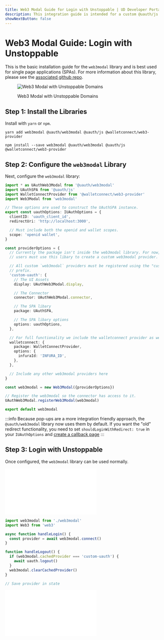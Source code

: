 ```yaml
---
title: Web3 Modal Guide for Login with Unstoppable | UD Developer Portal
description: This integration guide is intended for a custom @uauth/js integration, with ethereum provider, using web3 modal library.
showNextButton: false
---
```


# Web3 Modal Guide: Login with Unstoppable

This is the basic installation guide for the `web3modal` library and is best used for single page applications (SPAs). For more information about this library, please see the [associated github repo](https://github.com/unstoppabledomains/uauth/tree/main/packages/web3modal).

<figure>

![Web3 Modal with Unstoppable Domains](/images/login-selection-web3modal.png '#width=70%')

<figcaption>Web3 Modal with Unstoppable Domains</figcaption>
</figure>

## Step 1: Install the Libraries

Install with `yarn` or `npm`.

```shell yarn
yarn add web3modal @uauth/web3modal @uauth/js @walletconnect/web3-provider
```

```shell npm
npm install --save web3modal @uauth/web3modal @uauth/js @walletconnect/web3-provider
```

## Step 2: Configure the `web3modal` Library

Next, configure the `web3modal` library:

```typescript
import * as UAuthWeb3Modal from '@uauth/web3modal'
import UAuthSPA from '@uauth/js'
import WalletConnectProvider from '@walletconnect/web3-provider'
import Web3Modal from 'web3modal'

// These options are used to construct the UAuthSPA instance.
export const uauthOptions: IUAuthOptions = {
  clientID: 'uauth_client_id',
  redirectUri: 'http://localhost:3000',

  // Must include both the openid and wallet scopes.
  scope: 'openid wallet',
}

const providerOptions = {
  // Currently the package isn't inside the web3modal library. For now,
  // users must use this libary to create a custom web3modal provider.

  // All custom `web3modal` providers must be registered using the "custom-"
  // prefix.
  'custom-uauth': {
    // The UI Assets
    display: UAuthWeb3Modal.display,

    // The Connector
    connector: UAuthWeb3Modal.connector,

    // The SPA libary
    package: UAuthSPA,

    // The SPA libary options
    options: uauthOptions,
  },

  // For full functionality we include the walletconnect provider as well.
  walletconnect: {
    package: WalletConnectProvider,
    options: {
      infuraId: 'INFURA_ID',
    },
  },

  // Include any other web3modal providers here
}

const web3modal = new Web3Modal({providerOptions})

// Register the web3modal so the connector has access to it.
UAuthWeb3Modal.registerWeb3Modal(web3modal)

export default web3modal
```

:::info
Because pop-ups are a more integration friendly approach, the `@uauth/web3modal` library now uses them by default. If you want the "old" redirect functionality, you need to set `shouldLoginWithRedirect: true` in your `IUAuthOptions` and [create a callback page](/login-with-unstoppable/libraries/uauth-web3modal.md#shouldloginwithredirect) 
:::

## Step 3: Login with Unstoppable

Once configured, the `web3modal` library can be used normally.

<embed src="/snippets/_login-mainnet-warning.md" />

```javascript
import web3modal from './web3modal'
import Web3 from 'web3'

async function handleLogin() {
  const provider = await web3modal.connect()
}

function handleLogout() {
  if (web3modal.cachedProvider === 'custom-uauth') {
    await uauth.logout()
  }
  web3modal.clearCachedProvider()
}

// Save provider in state
```

<embed src="/snippets/_login-paths-next.md" />